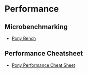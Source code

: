 # Performance

## Microbenchmarking

- [Pony Bench](https://stdlib.ponylang.io/pony_bench--index/)

## Performance Cheatsheet

- [Pony Performance Cheat Sheet](performance/pony-performance-cheat-sheet.md)
